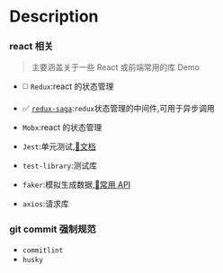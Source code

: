 # Description

### react 相关

> 主要涵盖关于一些 React 或前端常用的库 Demo

- :white_medium_square: `Redux`:react 的状态管理
- :white_check_mark: [`redux-saga`](./docs/sagas.md):`redux`状态管理的中间件,可用于异步调用
- `Mobx`:react 的状态管理
- `Jest`:单元测试,[:link:文档](./docs/test.md)
- `test-library`:测试库
- `faker`:模拟生成数据,[:link:常用 API](./docs/faker.md)

- `axios`:请求库

### git commit 强制规范

- `commitlint`
- `husky`
